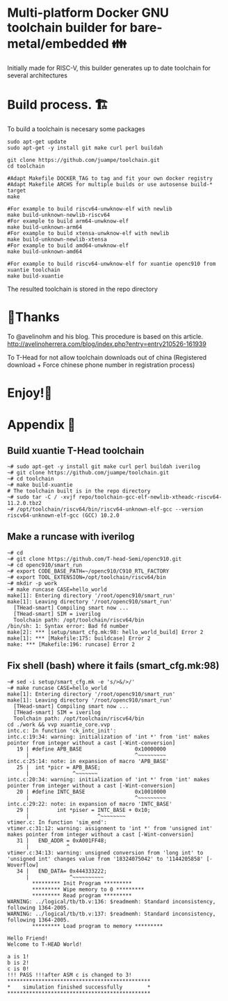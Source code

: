 # Multi-platform Docker GNU toolchain builder for bare-metal/embedded 👪
Initially made for RISC-V, this builder generates up to date toolchain for several architectures
# Build process. 🏗️

To build a toolchain is necesary some packages

```
sudo apt-get update
sudo apt-get -y install git make curl perl buildah

git clone https://github.com/juampe/toolchain.git
cd toolchain

#Adapt Makefile DOCKER_TAG to tag and fit your own docker registry
#Adapt Makefile ARCHS for multiple builds or use autosense build-* target
make

#For example to build riscv64-unwknow-elf with newlib
make build-unknown-newlib-riscv64
#For example to build arm64-unwknow-elf
make build-unknown-arm64
#For example to build xtensa-unwknow-elf with newlib
make build-unknown-newlib-xtensa
#For example to build amd64-unwknow-elf
make build-unknown-amd64

#For example to build riscv64-unwknow-elf for xuantie openc910 from xuantie toolchain
make build-xuantie
```

The resulted toolchain is stored in the repo directory

# 🙏Thanks 
To @avelinohm and his blog.
This procedure is based on this article.
http://avelinoherrera.com/blog/index.php?entry=entry210526-161939

To T-Head for not allow toolchain downloads out of china (Registered download + Force chinese phone number in registration process)

# Enjoy!🍿
# Appendix 🎁
## Build xuantie T-Head toolchain
```
~# sudo apt-get -y install git make curl perl buildah iverilog
~# git clone https://github.com/juampe/toolchain.git
~# cd toolchain
~# make build-xuantie
# The toolchain built is in the repo directory
~# sudo tar -C / -xvjf repo/toolchain-gcc-elf-newlib-xtheadc-riscv64-11.2.0.tbz2
~# /opt/toolchain/riscv64/bin/riscv64-unknown-elf-gcc --version
riscv64-unknown-elf-gcc (GCC) 10.2.0
```
## Make a runcase with iverilog
```
~# cd
~# git clone https://github.com/T-head-Semi/openc910.git
~# cd openc910/smart_run
~# export CODE_BASE_PATH=~/openc910/C910_RTL_FACTORY
~# export TOOL_EXTENSION=/opt/toolchain/riscv64/bin
~# mkdir -p work
~# make runcase CASE=hello_world 
make[1]: Entering directory '/root/openc910/smart_run'
make[1]: Leaving directory '/root/openc910/smart_run'
  [THead-smart] Compiling smart now ...
  [THead-smart] SIM = iverilog
  Toolchain path: /opt/toolchain/riscv64/bin
/bin/sh: 1: Syntax error: Bad fd number
make[2]: *** [setup/smart_cfg.mk:98: hello_world_build] Error 2
make[1]: *** [Makefile:175: buildcase] Error 2
make: *** [Makefile:196: runcase] Error 2
```
## Fix shell (bash) where it fails (smart_cfg.mk:98)
```
~# sed -i setup/smart_cfg.mk -e 's/>&/>/'
~# make runcase CASE=hello_world
make[1]: Entering directory '/root/openc910/smart_run'
make[1]: Leaving directory '/root/openc910/smart_run'
  [THead-smart] Compiling smart now ... 
  [THead-smart] SIM = iverilog
  Toolchain path: /opt/toolchain/riscv64/bin
cd ./work && vvp xuantie_core.vvp 
intc.c: In function 'ck_intc_init':
intc.c:19:34: warning: initialization of 'int *' from 'int' makes pointer from integer without a cast [-Wint-conversion]
   19 | #define APB_BASE                 0x10000000
      |                                  ^~~~~~~~~~
intc.c:25:14: note: in expansion of macro 'APB_BASE'
   25 |  int *picr = APB_BASE;
      |              ^~~~~~~~
intc.c:20:34: warning: initialization of 'int *' from 'int' makes pointer from integer without a cast [-Wint-conversion]
   20 | #define INTC_BASE                0x10010000
      |                                  ^~~~~~~~~~
intc.c:29:22: note: in expansion of macro 'INTC_BASE'
   29 |         int *piser = INTC_BASE + 0x10;
      |                      ^~~~~~~~~
vtimer.c: In function 'sim_end':
vtimer.c:31:12: warning: assignment to 'int *' from 'unsigned int' makes pointer from integer without a cast [-Wint-conversion]
   31 |   END_ADDR = 0xA001FF48;
      |            ^
vtimer.c:34:13: warning: unsigned conversion from 'long int' to 'unsigned int' changes value from '18324075042' to '1144205858' [-Woverflow]
   34 |   END_DATA= 0x444333222;
      |             ^~~~~~~~~~~
        ********* Init Program *********
        ********* Wipe memory to 0 *********
        ********* Read program *********
WARNING: ../logical/tb/tb.v:136: $readmemh: Standard inconsistency, following 1364-2005.
WARNING: ../logical/tb/tb.v:137: $readmemh: Standard inconsistency, following 1364-2005.
        ********* Load program to memory *********

Hello Friend!
Welcome to T-HEAD World!

a is 1!
b is 2!
c is 0!
!!! PASS !!!after ASM c is changed to 3!
**********************************************
*    simulation finished successfully        *
**********************************************

```


